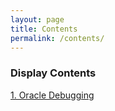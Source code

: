 ```yaml
---
layout: page
title: Contents
permalink: /contents/
---
```


### Display Contents

[1. Oracle Debugging](https://syjkim0125.github.io/blog/page3/)
